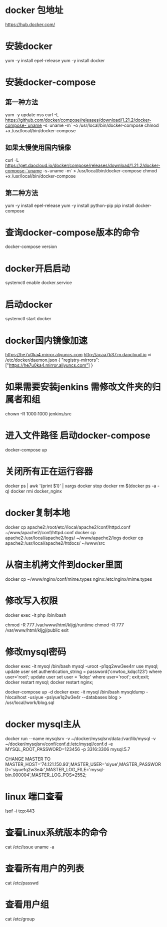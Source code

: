 # docker 包地址
https://hub.docker.com/

# 安装docker
yum -y install epel-release
yum -y install docker 

# 安装docker-compose

## 第一种方法
yum -y update nss
curl -L https://github.com/docker/compose/releases/download/1.21.2/docker-compose-`uname -s`-`uname -m` -o /usr/local/bin/docker-compose
chmod +x /usr/local/bin/docker-compose

## 如果太慢使用国内镜像
curl -L https://get.daocloud.io/docker/compose/releases/download/1.21.2/docker-compose-`uname -s`-`uname -m` > /usr/local/bin/docker-compose
chmod +x /usr/local/bin/docker-compose

## 第二种方法
yum -y install epel-release
yum -y install python-pip
pip install docker-compose

# 查询docker-compose版本的命令
docker-compose version

# docker开启启动
systemctl  enable docker.service

# 启动docker
systemctl start docker

# docker国内镜像加速
https://he7u0ka4.mirror.aliyuncs.com
http://acaa7b37.m.daocloud.io
vi /etc/docker/daemon.json
{
  "registry-mirrors": ["https://he7u0ka4.mirror.aliyuncs.com"]
}

# 如果需要安装jenkins 需修改文件夹的归属者和组
chown -R 1000:1000 jenkins/src


# 进入文件路径 启动docker-compose
docker-compose up

# 关闭所有正在运行容器
docker ps | awk  '{print $1}' | xargs docker stop
docker rm $(docker ps -a -q)
docker rmi docker_nginx

# docker复制本地
docker cp apache2:/root/etc//local/apache2/conf/httpd.conf ~/www/apache2/conf/httpd.conf
docker cp apache2:/usr/local/apache2/logs/ ~/www/apache2/logs
docker cp apache2:/usr/local/apache2/htdocs/ ~/www/src

# 从宿主机拷文件到docker里面
docker cp ~/www/nginx/conf/mime.types nginx:/etc/nginx/mime.types

# 修改写入权限
docker exec -it php /bin/bash

chmod -R 777 /var/www/html/kljgj/runtime
chmod -R 777 /var/www/html/kljgj/public
exit

# 修改mysql密码
docker exec -it mysql /bin/bash
mysql -uroot -p1qq2ww3ee4rr
use  mysql;
update  user  set  authentication_string  =  password('cnwtoo_kdqc123') where  user='root';
update  user  set  user  =  'kdqc' where  user='root';
exit;exit;
docker restart mysql;
docker restart nginx;

docker-compose up -d
docker exec -it mysql /bin/bash
mysqldump -hlocalhost -usiyue -psiyue1q2w3e4r --databases blog > /usr/local/work/blog.sql


# docker mysql主从
docker run --name mysqlsrv -v ~/docker/mysqlsrv/data:/var/lib/mysql -v ~/docker/mysqlsrv/conf/conf.d:/etc/mysql/conf.d -e MYSQL_ROOT_PASSWORD=123456 -p 3316:3306 mysql:5.7

CHANGE MASTER TO MASTER_HOST='74.121.150.93',MASTER_USER='siyue',MASTER_PASSWORD='siyue1q2w3e4r',MASTER_LOG_FILE='mysql-bin.000004',MASTER_LOG_POS=2552;

# linux 端口查看
lsof -i tcp:443

# 查看Linux系统版本的命令
cat /etc/issue
uname -a

# 查看所有用户的列表
cat /etc/passwd

# 查看用户组
cat /etc/group 